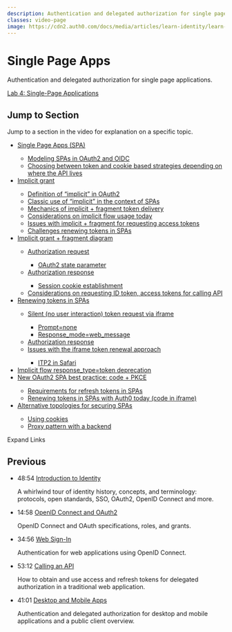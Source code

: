 ```yaml
---
description: Authentication and delegated authorization for single page applications.
classes: video-page
image: https://cdn2.auth0.com/docs/media/articles/learn-identity/learn-identity-og-image.jpg
---
```

# Single Page Apps

Authentication and delegated authorization for single page applications.

<div class="video-wrapper" data-video="0pi7bt90c9"></div>

[<i class="icon icon-budicon-529"></i> Lab 4: Single-Page Applications](/identity-labs/04-single-page-app)

## Jump to Section

Jump to a section in the video for explanation on a specific topic.

<div class="video-transcript video-bookmarks" id="wistia-video-bookmarks">
  <ul>
    <li><a href="#wistia_0pi7bt90c9?time=12">Single Page Apps (SPA)</a></li>
    <ul>
      <li><a href="#wistia_0pi7bt90c9?time=151">Modeling SPAs in OAuth2 and OIDC</a></li>
      <li><a href="#wistia_0pi7bt90c9?time=216">Choosing between token and cookie based strategies depending on where the API lives</a></li>
    </ul>
    <li><a href="#wistia_0pi7bt90c9?time=274">Implicit grant</a></li>
    <ul>
      <li><a href="#wistia_0pi7bt90c9?time=294">Definition of “implicit” in OAuth2</a></li>
      <li><a href="#wistia_0pi7bt90c9?time=314">Classic use of “implicit” in the context of SPAs</a></li>
      <li><a href="#wistia_0pi7bt90c9?time=384.5">Mechanics of implicit + fragment token delivery</a></li>
      <li><a href="#wistia_0pi7bt90c9?time=436.2">Considerations on implicit flow usage today</a></li>
      <li><a href="#wistia_0pi7bt90c9?time=462">Issues with implicit + fragment for requesting access tokens</a></li>
      <li><a href="#wistia_0pi7bt90c9?time=512.5">Challenges renewing tokens in SPAs</a></li>
    </ul>
    <li><a href="#wistia_0pi7bt90c9?time=573.5">Implicit grant + fragment diagram</a></li>
    <ul>
      <li><a href="#wistia_0pi7bt90c9?time=664">Authorization request</a></li>
      <ul>
        <li><a href="#wistia_0pi7bt90c9?time=711.7">OAuth2 state parameter</a></li>
      </ul>
      <li><a href="#wistia_0pi7bt90c9?time=853">Authorization response</a></li>
      <ul>
        <li><a href="#wistia_0pi7bt90c9?time=902">Session cookie establishment</a></li>
      </ul>
      <li><a href="#wistia_0pi7bt90c9?time=941.5">Considerations on requesting ID token, access tokens for calling API</a></li>
    </ul>
    <li><a href="#wistia_0pi7bt90c9?time=997">Renewing tokens in SPAs</a></li>
    <ul>
      <li><a href="#wistia_0pi7bt90c9?time=1077">Silent (no user interaction) token request via iframe</a></li>
      <ul>
        <li><a href="#wistia_0pi7bt90c9?time=1105">Prompt=none</a></li>
        <li><a href="#wistia_0pi7bt90c9?time=1128">Response_mode=web_message</a></li>
      </ul>
      <li><a href="#wistia_0pi7bt90c9?time=1182.5">Authorization response</a></li>
      <li><a href="#wistia_0pi7bt90c9?time=1253">Issues with the iframe token renewal approach</a></li>
      <ul>
        <li><a href="#wistia_0pi7bt90c9?time=1269">ITP2 in Safari</a></li>
      </ul>
    </ul>
    <li><a href="#wistia_0pi7bt90c9?time=1335">Implicit flow response_type=token deprecation</a></li>
    <li><a href="#wistia_0pi7bt90c9?time=1455">New OAuth2 SPA best practice: code + PKCE</a></li>
    <ul>
      <li><a href="#wistia_0pi7bt90c9?time=1507.5">Requirements for refresh tokens in SPAs</a></li>
      <li><a href="#wistia_0pi7bt90c9?time=1550">Renewing tokens in SPAs with Auth0 today (code in iframe)</a></li>
    </ul>
    <li><a href="#wistia_0pi7bt90c9?time=1614.5">Alternative topologies for securing SPAs</a></li>
    <ul>
      <li><a href="#wistia_0pi7bt90c9?time=1641.3">Using cookies</a></li>
      <li><a href="#wistia_0pi7bt90c9?time=1910.7">Proxy pattern with a backend</a></li>
    </ul>
  </ul>
</div>

<div class="video-transcript-expand" onClick="(function() {
  $('.video-transcript').toggleClass('expanded');
  $('.video-transcript-expand i').attr('class', $('.video-transcript').hasClass('expanded') ? 'icon-budicon-462' : 'icon-budicon-460');
})()">Expand Links <i class="icon-budicon-460"></i></div>

## Previous

<ul class="up-next">
  <li>
    <span class="video-time"><i class="icon icon-budicon-494"></i>48:54</span>
    <i class="video-icon icon icon-budicon-676"></i>
    <a href="/videos/learn-identity/01-introduction-to-identity">Introduction to Identity</a>
    <p>A whirlwind tour of identity history, concepts, and terminology: protocols, open standards, SSO, OAuth2, OpenID Connect and more.</p>
  </li>

  <li>
    <span class="video-time"><i class="icon icon-budicon-494"></i>14:58</span>
    <i class="video-icon icon icon-budicon-676"></i>
    <a href="/videos/learn-identity/02-oidc-and-oauth">OpenID Connect and OAuth2</a>
    <p>OpenID Connect and OAuth specifications, roles, and grants.</p>
  </li>

  <li>
    <span class="video-time"><i class="icon icon-budicon-494"></i>34:56</span>
    <i class="video-icon icon icon-budicon-676"></i>
    <a href="/videos/learn-identity/03-web-sign-in">Web Sign-In</a>
    <p>Authentication for web applications using OpenID Connect.</p>
  </li>

  <li>
    <span class="video-time"><i class="icon icon-budicon-494"></i>53:12</span>
    <i class="video-icon icon icon-budicon-676"></i>
    <a href="/videos/learn-identity/04-calling-an-api">Calling an API</a>
    <p>How to obtain and use access and refresh tokens for delegated authorization in a traditional web application.</p>
  </li>

  <li>
    <span class="video-time"><i class="icon icon-budicon-494"></i>41:01</span>
    <i class="video-icon icon icon-budicon-676"></i>
    <a href="/videos/learn-identity/05-desktop-and-mobile-apps">Desktop and Mobile Apps</a>
    <p>Authentication and delegated authorization for desktop and mobile applications and a public client overview.</p>
  </li>
</ul>
